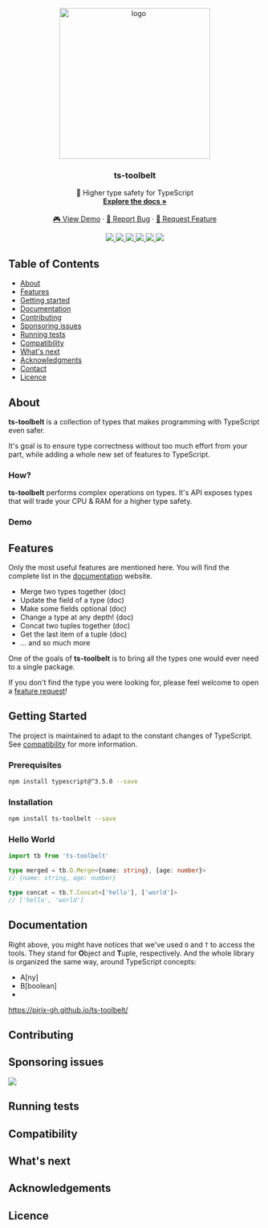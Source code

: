 <p align="center">
  <a href="https://github.com/pirix-gh/ts-toolbelt">
    <img alt="logo" title="ts-toolbelt" src="https://raw.githubusercontent.com/pirix-gh/ts-toolbelt/master/.github/logo.png" width="300">
  </a>

  <h3 align="center">ts-toolbelt</h3>

  <p align="center">
    👷 Higher type safety for TypeScript
    <br>
    <a href="https://pirix-gh.github.io/ts-toolbelt/" target="_blank"><strong>Explore the docs »</strong></a>
    <br>
    <br>
    <a href="#">🎮 View Demo</a>
    ·
    <a href="https://github.com/pirix-gh/ts-toolbelt/issues/new?template=---bug-report.md">🐞 Report Bug</a>
    ·
    <a href="https://github.com/pirix-gh/ts-toolbelt/issues/new?template=---feature-request.md">🍩 Request Feature</a>
  </p>
</p>

<p align="center">
  <a href="https://gitter.im/ts-toolbelt/community?utm_source=share-link&utm_medium=link&utm_campaign=share-link" target="_blank">
    <img src="https://img.shields.io/gitter/room/ts-toolbelt/community.svg">
  </a>
  <a href="https://www.npmjs.com/package/ts-toolbelt" target="_blank">
    <img src="https://img.shields.io/npm/v/ts-toolbelt.svg">
  </a>
  <a href="https://travis-ci.org/pirix-gh/ts-toolbelt" target="_blank">
    <img src="https://img.shields.io/travis/pirix-gh/ts-toolbelt.svg">
  </a>
  <a href="#">
    <img src="https://img.shields.io/npm/dm/ts-toolbelt.svg">
  </a>
  <a href="http://makeapullrequest.com" target="_blank">
    <img src="https://img.shields.io/badge/PRs-welcome-brightgreen.svg">
  </a>
  <a href="#">
    <img src="https://img.shields.io/npm/l/ts-toolbelt.svg">
  </a>
</p>

## Table of Contents

- [About](#about)
- [Features](#features)
- [Getting started](#getting-started)
- [Documentation](#documentation)
- [Contributing](#contributing)
- [Sponsoring issues](#sponsoring-issues)
- [Running tests](#running-tests)
- [Compatibility](#compatibility)
- [What's next](#whats-next)
- [Acknowledgments](#acknowledgments)
- [Contact](#contact)
- [Licence](#licence)

## About

**ts-toolbelt** is a collection of types that makes programming with TypeScript even safer. 

It's goal is to ensure type correctness without too much effort from
your part, while adding a whole new set of features to TypeScript.

### How?

**ts-toolbelt** performs complex operations on types. It's API exposes types that will trade your CPU & RAM for a higher type safety.

### Demo

## Features

Only the most useful features are mentioned here. You will find the complete
list in the [documentation](https://pirix-gh.github.io/ts-toolbelt/) website.

* Merge two types together (doc)
* Update the field of a type (doc)
* Make some fields optional (doc)
* Change a type at any depth! (doc)
* Concat two tuples together (doc)
* Get the last item of a tuple (doc)
* ... and so much more

One of the goals of **ts-toolbelt** is to bring all the types one would ever
need to a single package.

If you don't find the type you were looking for, please feel welcome to open
a [feature request](https://github.com/pirix-gh/ts-toolbelt/issues/new?template=---feature-request.md)!

## Getting Started

The project is maintained to adapt to the constant changes of TypeScript. See [compatibility](#compatibility) for more information.

### Prerequisites

```sh
npm install typescript@^3.5.0 --save
```

### Installation

```sh
npm install ts-toolbelt --save
```

### Hello World

```ts
import tb from 'ts-toolbelt'

type merged = tb.O.Merge<{name: string}, {age: number}>
// {name: string, age: number}

type concat = tb.T.Concat<['hello'], ['world']>
// ['hello', 'world']
```

## Documentation

Right above, you might have notices that we've used `O` and `T` to access the
tools. They stand for **O**bject and **T**uple, respectively. And the whole
library is organized the same way, around TypeScript concepts:

- A[ny]
- B[boolean]
-  

https://pirix-gh.github.io/ts-toolbelt/

## Contributing

## Sponsoring issues

<a href="https://issuehunt.io/r/pirix-gh/ts-toolbelt">
  <img
  src="https://raw.githubusercontent.com/pirix-gh/ts-toolbelt/master/.github/issuehunt-logo.svg?sanitize=true">
</a>

## Running tests

## Compatibility

## What's next

## Acknowledgements

## Licence
